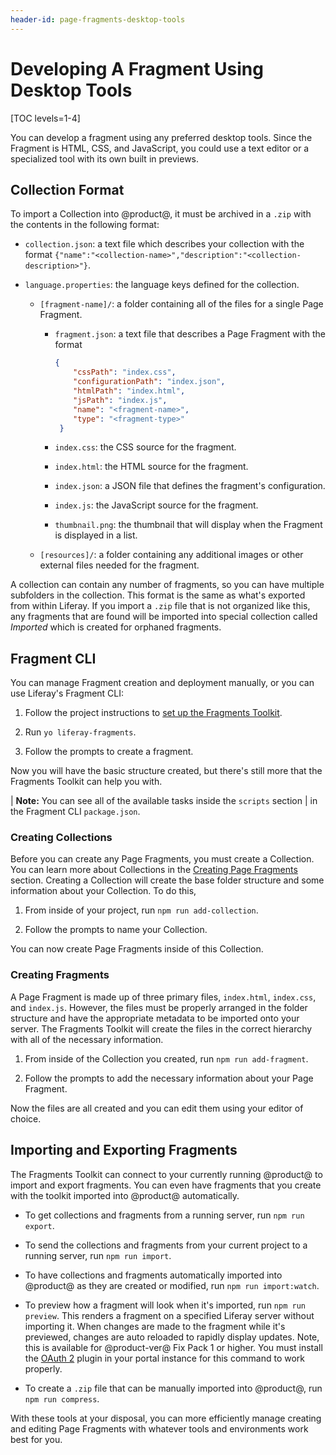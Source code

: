 ```yaml
---
header-id: page-fragments-desktop-tools
---
```


# Developing A Fragment Using Desktop Tools

[TOC levels=1-4]

You can develop a fragment using any preferred desktop tools. Since the Fragment
is HTML, CSS, and JavaScript, you could use a text editor or a specialized tool
with its own built in previews. 

## Collection Format

To import a Collection into @product@, it must be archived in a `.zip` with the
contents in the following format:

- `collection.json`: a text file which describes your collection with the 
     format `{"name":"<collection-name>","description":"<collection-description>"}`.

- `language.properties`: the language keys defined for the collection.

    - `[fragment-name]/`: a folder containing all of the files for a single 
     Page Fragment.

        - `fragment.json`: a text file that describes a Page Fragment with the 
          format

          ```json
          {
              "cssPath": "index.css",
              "configurationPath": "index.json",
              "htmlPath": "index.html",
              "jsPath": "index.js",
              "name": "<fragment-name>",
              "type": "<fragment-type>"
           }
           ```

        - `index.css`: the CSS source for the fragment.

        - `index.html`: the HTML source for the fragment.

        - `index.json`: a JSON file that defines the fragment's configuration.

        - `index.js`: the JavaScript source for the fragment.

        - `thumbnail.png`: the thumbnail that will display when the Fragment is
          displayed in a list.

    - `[resources]/`: a folder containing any additional images or other
      external files needed for the fragment.

A collection can contain any number of fragments, so you can have multiple
subfolders in the collection. This format is the same as what's exported from
within Liferay. If you import a `.zip` file that is not organized like this, 
any fragments that are found will be imported into special collection called 
*Imported* which is created for orphaned fragments.

## Fragment CLI

You can manage Fragment creation and deployment manually, or you can use 
Liferay's Fragment CLI:

1.  Follow the project instructions to
    [set up the Fragments Toolkit](https://github.com/liferay/generator-liferay-fragments/blob/master/README.md).

2.  Run `yo liferay-fragments`.

3.  Follow the prompts to create a fragment.

Now you will have the basic structure created, but there's still more that the 
Fragments Toolkit can help you with.

| **Note:** You can see all of the available tasks inside the `scripts` section
| in the Fragment CLI `package.json`.

### Creating Collections

Before you can create any Page Fragments, you must create a Collection. You can
learn more about Collections in the
[Creating Page Fragments](/docs/7-2/user/-/knowledge_base/u/creating-content-pages#creating-page-fragments)
section. Creating a Collection will create the base folder structure and some
information about your Collection. To do this,

1.  From inside of your project, run `npm run add-collection`.

2.  Follow the prompts to name your Collection.

You can now create Page Fragments inside of this Collection.

### Creating Fragments

A Page Fragment is made up of three primary files, `index.html`, `index.css`, 
and `index.js`. However, the files must be properly arranged in the folder 
structure and have the appropriate metadata to be imported onto your server. 
The Fragments Toolkit will create the files in the correct hierarchy with all 
of the necessary information.

1.  From inside of the Collection you created, run `npm run add-fragment`.

2.  Follow the prompts to add the necessary information about your Page 
    Fragment.
    
Now the files are all created and you can edit them using your editor of 
choice.

## Importing and Exporting Fragments

The Fragments Toolkit can connect to your currently running @product@ to import
and export fragments. You can even have fragments that you create with the 
toolkit imported into @product@ automatically.

- To get collections and fragments from a running server, run `npm run export`.

- To send the collections and fragments from your current project to a running
  server, run `npm run import`.

- To have collections and fragments automatically imported into @product@ as
  they are created or modified, run `npm run import:watch`.

- To preview how a fragment will look when it's imported, run `npm run preview`.
  This renders a fragment on a specified Liferay server without importing it.
  When changes are made to the fragment while it's previewed, changes are auto
  reloaded to rapidly display updates. Note, this is available for @product-ver@
  Fix Pack 1 or higher. You must install the
  [OAuth 2](https://web.liferay.com/marketplace/-/mp/application/109571986)
  plugin in your portal instance for this command to work properly.

- To create a `.zip` file that can be manually imported into @product@, run
  `npm run compress`.

With these tools at your disposal, you can more efficiently manage creating 
and editing Page Fragments with whatever tools and environments work best for 
you. 